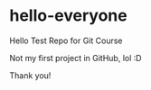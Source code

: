 # hello-everyone
Hello Test Repo for Git Course

Not my first project in GitHub, lol :D

Thank you!
